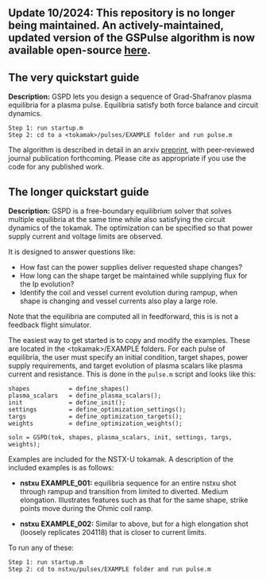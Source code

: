## Update 10/2024: This repository is no longer being maintained. An actively-maintained, updated version of the GSPulse algorithm is now available open-source [here](https://github.com/jwai-cfs/GSPulse_public). 


## The very quickstart guide

**Description:** GSPD lets you design a sequence of Grad-Shafranov plasma equilibria for a plasma pulse. Equilibria satisfy both force balance and circuit dynamics. 

```
Step 1: run startup.m
Step 2: cd to a <tokamak>/pulses/EXAMPLE folder and run pulse.m
```

The algorithm is described in detail in an arxiv [preprint](https://arxiv.org/abs/2306.13163), with peer-reviewed journal publication forthcoming. Please cite as appropriate if you use the code for any published work. 


## The longer quickstart guide 

**Description:** GSPD is a free-boundary equilibrium solver that solves multiple equilibria at the same time while also satisfying the circuit dynamics of the tokamak. The optimization can be specified so that power supply current and voltage limits are observed. 

It is designed to answer questions like:

- How fast can the power supplies deliver requested shape changes?
- How long can the shape target be maintained while supplying flux for the Ip evolution? 
- Identify the coil and vessel current evolution during rampup, when shape is changing and vessel currents also play a large role. 


Note that the equilibria are computed all in feedforward, this is is not a feedback flight simulator. 


The easiest way to get started is to copy and modify the examples. These are located in the \<tokamak\>/EXAMPLE folders. For each pulse of equilibria, the user must specify an initial condition, target shapes, power supply requirements, and target evolution of plasma scalars like plasma current and resistance. This is done in the `pulse.m` script and looks like this:

```
shapes           = define_shapes()
plasma_scalars   = define_plasma_scalars();
init             = define_init();
settings         = define_optimization_settings();
targs            = define_optimization_targets();
weights          = define_optimization_weights();

soln = GSPD(tok, shapes, plasma_scalars, init, settings, targs, weights);

```

Examples are included for the NSTX-U tokamak. A description of the included examples is as follows:


- **nstxu EXAMPLE_001:** equilibria sequence for an entire nstxu shot through rampup and transition from limited to diverted. Medium elongation. Illustrates features such as that for the same shape, strike points move during the Ohmic coil ramp.

- **nstxu EXAMPLE_002:** Similar to above, but for a high elongation shot (loosely replicates 204118) that is closer to current limits. 


To run any of these:
```
Step 1: run startup.m
Step 2: cd to nstxu/pulses/EXAMPLE folder and run pulse.m
```






